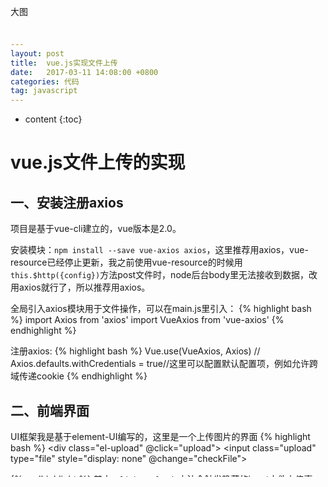 ```yaml
---
layout: post
title:  vue.js实现文件上传
date:   2017-03-11 14:08:00 +0800
categories: 代码
tag: javascript
---
```


* content
{:toc}

vue.js文件上传的实现
====================================

一、安装注册axios
------------------------------------
项目是基于vue-cli建立的，vue版本是2.0。

安装模块：`npm install --save vue-axios axios`，这里推荐用axios，vue-resource已经停止更新，我之前使用vue-resource的时候用`this.$http({config})`方法post文件时，node后台body里无法接收到数据，改用axios就行了，所以推荐用axios。

全局引入axios模块用于文件操作，可以在main.js里引入：
{% highlight bash %}
import Axios from 'axios'
import VueAxios from 'vue-axios'
{% endhighlight %}

注册axios:
{% highlight bash %}
Vue.use(VueAxios, Axios)
// Axios.defaults.withCredentials = true//这里可以配置默认配置项，例如允许跨域传递cookie
{% endhighlight %}

二、前端界面
------------------------------------
UI框架我是基于element-UI编写的，这里是一个上传图片的界面
{% highlight bash %}
<el-form-item label="专辑图片" prop="album_icon" required>
    <div class="el-upload" @click="upload">
        <input class="upload" type="file" style="display: none" @change="checkFile"></input>
        <img v-if="img_url" :src="img_url">
        <i v-else class="el-icon-plus avatar-uploader-icon"></i>
    </div>
    <div style="display:inline-block;position: absolute;top:8px;">
        <el-popover ref="popover" placement="right" width="400" trigger="click">
            <div style="max-height:400px;">
                <img :src="img_url">
            </div>
        </el-popover>
        <el-button type="info" v-popover:popover>大图</el-button>
    </div>
</el-form-item>
{% endhighlight %}
其中`@click="upload"`方法会触发隐藏的input文件上传事件，`@change="checkFile"`方法是对文件进行检测和限制的方法，`popover`是一个预览大图片的隐藏窗口。

三、文件上传代码编写
------------------------------------

以下是文件检查的代码：
{% highlight bash %}
upload(e) {
    let input = e.target.querySelector('.upload') || e.target.parentNode.querySelector('.upload');
    input.click();
},
checkFile(e) {
    var files = e.target.files || e.dataTransfer.files;
    if (!files.length) return;
    if (this.isImg(files[0])) {
        this.createImage(files);
    } else {
        e.target.value = null;
        this.img_url = '';
    }
},
isImg(file) {
    let isImg = file.type === 'image/jpeg' || file.type === 'image/png';
    let isLt2M = file.size / 1024 / 1024 < 2;
    if (!isLt2M) {
        this.$message.error('上传图片大小不能超过 2MB!');
    }
    if (!isImg) {
        this.$message.error('上传图片格式非jpg/png!');
    }
    return isImg && isLt2M;
},
{% endhighlight %}

文件上传的话有几个限制，一是要设置文件头'content-type=multipart/form-data'，而是要new一个FormData对象，用append方法去保存文件和表单，然后再把FormData表单post给后台：
{% highlight bash %}
let FormData = new window.FormData();
let file = document.querySelector('.upload');
FormData.append('album_name', this.album.album_name);
FormData.append('file', file.files[0], file.files[0].name);
FormData.append('album_intro', this.album.album_intro);
FormData.append('album_category', this.album.album_category);
FormData.append('issue_date', this.timeFormatter(this.album.issue_date));
FormData.append('min_age', this.album.min_age);
FormData.append('max_age', this.album.max_age);
FormData.append('upload_user_id', this.getCookie('lid'));
FormData.append('upload_user_name', this.getCookie('username'));
this.axios({
    method: 'post',
    url: this.submit_url,
    headers: {
        'content-type': 'multipart/form-data'
    },
    data: FormData,
    //这是监听上传进度的方法，可以用此方法创建进度条，此处一定要用箭头函数，否则this就不会指向vue对象而指向一个XMLHttpRequestUpload对象。
    onUploadProgress: (progressEvent) => {
        this.u_percent = progressEvent.loaded / progressEvent.total * 100;  //转化为百分比
    }
}).then(res => {
    this.$alert(res.data.message, '创建专辑', {
        confirmButtonText: '确定',
        callback: action => {
            if (res.data.status === 0) {
                this.resetForm('album');
            }
        }
    });
})
{% endhighlight %}

结束语
====================================
至此，所以编码工作都完成了，其中有些内部的逻辑需要读者自行处理。因为初学node，代码也写得不够完美，node的一些坑也是得自己去踩了才知道，不过node.js擅长处理高并发任务的特点也决定了他未来的地位。
最后，希望大家都能成为大牛。